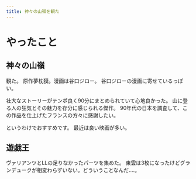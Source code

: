 ```yaml
---
title: 神々の山嶺を観た
---
```


# やったこと

## 神々の山嶺

観た。
原作夢枕獏。漫画は谷口ジロー。
谷口ジローの漫画に寄せているっぽい。

壮大なストーリーがテンポ良く90分にまとめられていて心地良かった。
山に登る人の狂気とその魅力を存分に感じられる傑作。
90年代の日本を調査して、この作品を仕上げたフランスの方々に感謝したい。

というわけでおすすめです。
最近は良い映画が多い。

## 遊戯王

ヴァリアンツとLLの足りなかったパーツを集めた。
東雲は3枚になったけどグランデュークが相変わらずいない。どういうことなんだ‥‥。
